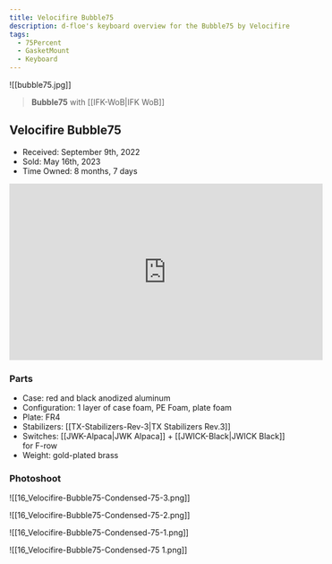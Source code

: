 ```yaml
---
title: Velocifire Bubble75
description: d-floe's keyboard overview for the Bubble75 by Velocifire.
tags:
  - 75Percent
  - GasketMount
  - Keyboard
---
```


![[bubble75.jpg]]

> **Bubble75** with [[IFK-WoB|IFK WoB]]

## Velocifire Bubble75

- Received: September 9th, 2022
- Sold: May 16th, 2023
- Time Owned: 8 months, 7 days

<iframe width="560" height="315" src="https://www.youtube-nocookie.com/embed/4PirChnaY6A" title="YouTube video player" frameborder="0" allow="accelerometer; autoplay; clipboard-write; encrypted-media; gyroscope; picture-in-picture; web-share" allowfullscreen></iframe>

### Parts

- Case: red and black anodized aluminum
- Configuration: 1 layer of case foam, PE Foam, plate foam
- Plate: FR4
- Stabilizers: [[TX-Stabilizers-Rev-3|TX Stabilizers Rev.3]]
- Switches: [[JWK-Alpaca|JWK Alpaca]] + [[JWICK-Black|JWICK Black]] for F-row
- Weight: gold-plated brass

### Photoshoot

![[16_Velocifire-Bubble75-Condensed-75-3.png]]

![[16_Velocifire-Bubble75-Condensed-75-2.png]]

![[16_Velocifire-Bubble75-Condensed-75-1.png]]

![[16_Velocifire-Bubble75-Condensed-75 1.png]]
